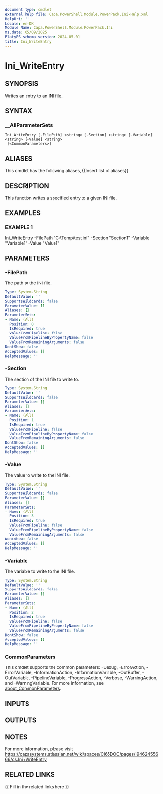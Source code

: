 ```yaml
---
document type: cmdlet
external help file: Capa.PowerShell.Module.PowerPack.Ini-Help.xml
HelpUri: ''
Locale: en-DK
Module Name: Capa.PowerShell.Module.PowerPack.Ini
ms.date: 05/09/2025
PlatyPS schema version: 2024-05-01
title: Ini_WriteEntry
---
```


# Ini_WriteEntry

## SYNOPSIS

Writes an entry to an INI file.

## SYNTAX

### __AllParameterSets

```
Ini_WriteEntry [-FilePath] <string> [-Section] <string> [-Variable] <string> [-Value] <string>
 [<CommonParameters>]
```

## ALIASES

This cmdlet has the following aliases,
  {{Insert list of aliases}}

## DESCRIPTION

This function writes a specified entry to a given INI file.

## EXAMPLES

### EXAMPLE 1

Ini_WriteEntry -FilePath "C:\Temp\test.ini" -Section "Section1" -Variable "Variable1" -Value "Value1"

## PARAMETERS

### -FilePath

The path to the INI file.

```yaml
Type: System.String
DefaultValue: ''
SupportsWildcards: false
ParameterValue: []
Aliases: []
ParameterSets:
- Name: (All)
  Position: 0
  IsRequired: true
  ValueFromPipeline: false
  ValueFromPipelineByPropertyName: false
  ValueFromRemainingArguments: false
DontShow: false
AcceptedValues: []
HelpMessage: ''
```

### -Section

The section of the INI file to write to.

```yaml
Type: System.String
DefaultValue: ''
SupportsWildcards: false
ParameterValue: []
Aliases: []
ParameterSets:
- Name: (All)
  Position: 1
  IsRequired: true
  ValueFromPipeline: false
  ValueFromPipelineByPropertyName: false
  ValueFromRemainingArguments: false
DontShow: false
AcceptedValues: []
HelpMessage: ''
```

### -Value

The value to write to the INI file.

```yaml
Type: System.String
DefaultValue: ''
SupportsWildcards: false
ParameterValue: []
Aliases: []
ParameterSets:
- Name: (All)
  Position: 3
  IsRequired: true
  ValueFromPipeline: false
  ValueFromPipelineByPropertyName: false
  ValueFromRemainingArguments: false
DontShow: false
AcceptedValues: []
HelpMessage: ''
```

### -Variable

The variable to write to the INI file.

```yaml
Type: System.String
DefaultValue: ''
SupportsWildcards: false
ParameterValue: []
Aliases: []
ParameterSets:
- Name: (All)
  Position: 2
  IsRequired: true
  ValueFromPipeline: false
  ValueFromPipelineByPropertyName: false
  ValueFromRemainingArguments: false
DontShow: false
AcceptedValues: []
HelpMessage: ''
```

### CommonParameters

This cmdlet supports the common parameters: -Debug, -ErrorAction, -ErrorVariable,
-InformationAction, -InformationVariable, -OutBuffer, -OutVariable, -PipelineVariable,
-ProgressAction, -Verbose, -WarningAction, and -WarningVariable. For more information, see
[about_CommonParameters](https://go.microsoft.com/fwlink/?LinkID=113216).

## INPUTS

## OUTPUTS

## NOTES

For more information, please visit https://capasystems.atlassian.net/wiki/spaces/CI65DOC/pages/19462455666/cs.Ini+WriteEntry


## RELATED LINKS

{{ Fill in the related links here }}

